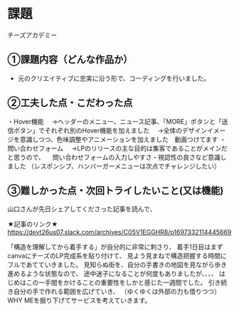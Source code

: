 # 課題　
チーズアカデミー

## ①課題内容（どんな作品か）
- 元のクリエイティブに忠実に沿う形で、コーディングを行いました。

## ②工夫した点・こだわった点
・Hover機能
　→ヘッダーのメニュー、ニュース記事、「MORE」ボタンと「送信ボタン」でそれぞれ別のHover機能を加えました
　→全体のデザインイメージを意識しつつ、色味調整やアニメーションを加えました　動画つけてます
・問い合わせフォーム
　→LPのリリースの主な目的は集客であることがメインだと思うので、
　問い合わせフォームの入力しやすさ・視認性の良さなど意識しました
（レスポンシブ、ハンバーガーメニューは次点でチャレンジしたい）

## ③難しかった点・次回トライしたいこと(又は機能)
山口さんが先日シェアしてくださった記事を読んで、

★記事のリンク★
https://devt26us07.slack.com/archives/C05V1EGGHR8/p1697332114445669

「構造を理解してから着手する」が自分的に非常に刺さり、
着手1日目はまずcanvaにチーズのLP完成系を貼り付けて、
見よう見まねで構造把握する時間にフルであてていきました。
見知らぬ街を、自分の手書きの地図を見ながら歩き進めるような状態なので、
途中迷子になることが何度もありましたが、、、、
はじめはこの一手間をかけることの重要性をしかと感じた一週間でした。
引き続き自分の手で作れる範囲を広げていき、
（ゆくゆくは外部の力も借りつつ）WHY MEを掘り下げてサービスを考えていきます。 
